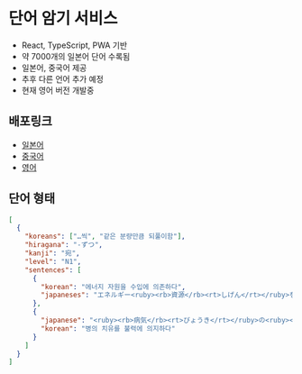 # 단어 암기 서비스

- React, TypeScript, PWA 기반
- 약 7000개의 일본어 단어 수록됨
- 일본어, 중국어 제공
- 추후 다른 언어 추가 예정
- 현재 영어 버전 개발중

## 배포링크

- [일본어](japanese-word-memory.vercel.app)
- [중국어](chinese-word-memory.vercel.app)
- [영어](english-word-memory.vercel.app)

## 단어 형태

```json
[
  {
    "koreans": ["…씩", "같은 분량만큼 되풀이함"],
    "hiragana": "-ずつ",
    "kanji": "宛",
    "level": "N1",
    "sentences": [
      {
        "korean": "에너지 자원을 수입에 의존하다",
        "japaneses": "エネルギー<ruby><rb>資源</rb><rt>しげん</rt></ruby>を<ruby><rb>輸入</rb><rt>ゆにゅう</rt></ruby>に<ruby><rb>頼</rb><rt><strong>たよ</strong></rt></ruby><strong>る</strong>"
      },
      {
        "japanese": "<ruby><rb>病気</rb><rt>びょうき</rt></ruby>の<ruby><rb>治癒</rb><rt>ちゆ</rt></ruby>を<ruby><rb>仏力</rb><rt>ぶつりき</rt></ruby>に<ruby><rb>頼</rb><rt><strong>たよ</strong></rt></ruby><strong>る</strong>.",
        "korean": "병의 치유를 불력에 의지하다"
      }
    ]
  }
]
```
